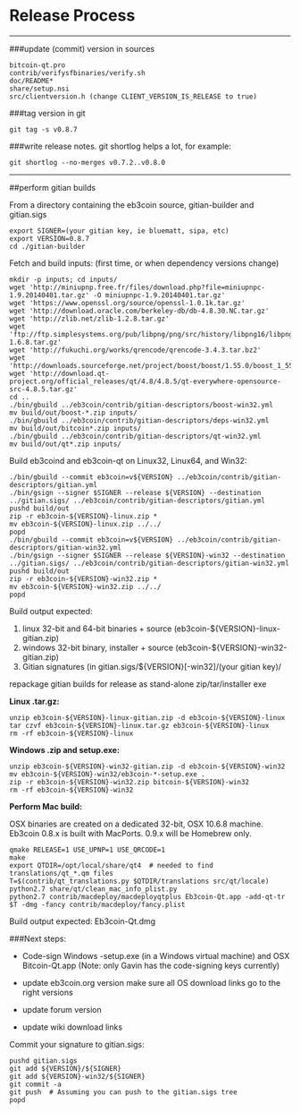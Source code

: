 Release Process
====================

* * *

###update (commit) version in sources


	bitcoin-qt.pro
	contrib/verifysfbinaries/verify.sh
	doc/README*
	share/setup.nsi
	src/clientversion.h (change CLIENT_VERSION_IS_RELEASE to true)

###tag version in git

	git tag -s v0.8.7

###write release notes. git shortlog helps a lot, for example:

	git shortlog --no-merges v0.7.2..v0.8.0

* * *

##perform gitian builds

 From a directory containing the eb3coin source, gitian-builder and gitian.sigs
  
	export SIGNER=(your gitian key, ie bluematt, sipa, etc)
	export VERSION=0.8.7
	cd ./gitian-builder

 Fetch and build inputs: (first time, or when dependency versions change)

	mkdir -p inputs; cd inputs/
	wget 'http://miniupnp.free.fr/files/download.php?file=miniupnpc-1.9.20140401.tar.gz' -O miniupnpc-1.9.20140401.tar.gz'
	wget 'https://www.openssl.org/source/openssl-1.0.1k.tar.gz'
	wget 'http://download.oracle.com/berkeley-db/db-4.8.30.NC.tar.gz'
	wget 'http://zlib.net/zlib-1.2.8.tar.gz'
	wget 'ftp://ftp.simplesystems.org/pub/libpng/png/src/history/libpng16/libpng-1.6.8.tar.gz'
	wget 'http://fukuchi.org/works/qrencode/qrencode-3.4.3.tar.bz2'
	wget 'http://downloads.sourceforge.net/project/boost/boost/1.55.0/boost_1_55_0.tar.bz2'
	wget 'http://download.qt-project.org/official_releases/qt/4.8/4.8.5/qt-everywhere-opensource-src-4.8.5.tar.gz'
	cd ..
	./bin/gbuild ../eb3coin/contrib/gitian-descriptors/boost-win32.yml
	mv build/out/boost-*.zip inputs/
	./bin/gbuild ../eb3coin/contrib/gitian-descriptors/deps-win32.yml
	mv build/out/bitcoin*.zip inputs/
	./bin/gbuild ../eb3coin/contrib/gitian-descriptors/qt-win32.yml
	mv build/out/qt*.zip inputs/

 Build eb3coind and eb3coin-qt on Linux32, Linux64, and Win32:
  
	./bin/gbuild --commit eb3coin=v${VERSION} ../eb3coin/contrib/gitian-descriptors/gitian.yml
	./bin/gsign --signer $SIGNER --release ${VERSION} --destination ../gitian.sigs/ ../eb3coin/contrib/gitian-descriptors/gitian.yml
	pushd build/out
	zip -r eb3coin-${VERSION}-linux.zip *
	mv eb3coin-${VERSION}-linux.zip ../../
	popd
	./bin/gbuild --commit eb3coin=v${VERSION} ../eb3coin/contrib/gitian-descriptors/gitian-win32.yml
	./bin/gsign --signer $SIGNER --release ${VERSION}-win32 --destination ../gitian.sigs/ ../eb3coin/contrib/gitian-descriptors/gitian-win32.yml
	pushd build/out
	zip -r eb3coin-${VERSION}-win32.zip *
	mv eb3coin-${VERSION}-win32.zip ../../
	popd

  Build output expected:

  1. linux 32-bit and 64-bit binaries + source (eb3coin-${VERSION}-linux-gitian.zip)
  2. windows 32-bit binary, installer + source (eb3coin-${VERSION}-win32-gitian.zip)
  3. Gitian signatures (in gitian.sigs/${VERSION}[-win32]/(your gitian key)/

repackage gitian builds for release as stand-alone zip/tar/installer exe

**Linux .tar.gz:**

	unzip eb3coin-${VERSION}-linux-gitian.zip -d eb3coin-${VERSION}-linux
	tar czvf eb3coin-${VERSION}-linux.tar.gz eb3coin-${VERSION}-linux
	rm -rf eb3coin-${VERSION}-linux

**Windows .zip and setup.exe:**

	unzip eb3coin-${VERSION}-win32-gitian.zip -d eb3coin-${VERSION}-win32
	mv eb3coin-${VERSION}-win32/eb3coin-*-setup.exe .
	zip -r eb3coin-${VERSION}-win32.zip bitcoin-${VERSION}-win32
	rm -rf eb3coin-${VERSION}-win32

**Perform Mac build:**

  OSX binaries are created on a dedicated 32-bit, OSX 10.6.8 machine.
  Eb3coin 0.8.x is built with MacPorts.  0.9.x will be Homebrew only.

	qmake RELEASE=1 USE_UPNP=1 USE_QRCODE=1
	make
	export QTDIR=/opt/local/share/qt4  # needed to find translations/qt_*.qm files
	T=$(contrib/qt_translations.py $QTDIR/translations src/qt/locale)
	python2.7 share/qt/clean_mac_info_plist.py
	python2.7 contrib/macdeploy/macdeployqtplus Eb3coin-Qt.app -add-qt-tr $T -dmg -fancy contrib/macdeploy/fancy.plist

 Build output expected: Eb3coin-Qt.dmg

###Next steps:

* Code-sign Windows -setup.exe (in a Windows virtual machine) and
  OSX Bitcoin-Qt.app (Note: only Gavin has the code-signing keys currently)

* update eb3coin.org version
  make sure all OS download links go to the right versions

* update forum version

* update wiki download links

Commit your signature to gitian.sigs:

	pushd gitian.sigs
	git add ${VERSION}/${SIGNER}
	git add ${VERSION}-win32/${SIGNER}
	git commit -a
	git push  # Assuming you can push to the gitian.sigs tree
	popd

